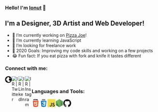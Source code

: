 ### Hello! I'm [Ionut][website] 👋

## I'm a Designer, 3D Artist and Web Developer!
- 🤖 I’m currently working on [Pizza Joe][bot]!
- 📖 I’m currently learning JavaScript
- 👀 I’m looking for freelance work
- 🥅 2020 Goals: Improving my code skills and working on a few projects
- 😂 Fun fact: If you eat pizza with fork and knife it tastes different

### Connect with me:

[<img align="left" alt="IRP.com" width="22px" src="https://raw.githubusercontent.com/iconic/open-iconic/master/svg/globe.svg" />][website]
[<img align="left" alt="IR | Twitter" width="22px" src="https://cdn.jsdelivr.net/npm/simple-icons@v3/icons/twitter.svg" />][twitter]
[<img align="left" alt="IR | LinkedIn" width="22px" src="https://cdn.jsdelivr.net/npm/simple-icons@v3/icons/linkedin.svg" />][linkedin]
[<img align="left" alt="IR | Instagram" width="22px" src="https://cdn.jsdelivr.net/npm/simple-icons@v3/icons/instagram.svg" />][instagram]

<br />

### Languages and Tools:

[<img align="left" alt="HTML5" width="26px" src="https://raw.githubusercontent.com/github/explore/80688e429a7d4ef2fca1e82350fe8e3517d3494d/topics/html/html.png" />][website]
[<img align="left" alt="CSS3" width="26px" src="https://raw.githubusercontent.com/github/explore/80688e429a7d4ef2fca1e82350fe8e3517d3494d/topics/css/css.png" />][website]
[<img align="left" alt="JavaScript" width="26px" src="https://raw.githubusercontent.com/github/explore/80688e429a7d4ef2fca1e82350fe8e3517d3494d/topics/javascript/javascript.png" />][website]
[<img align="left" alt="Node.js" width="26px" src="https://raw.githubusercontent.com/github/explore/80688e429a7d4ef2fca1e82350fe8e3517d3494d/topics/nodejs/nodejs.png" />][website]
[<img align="left" alt="GitHub" width="26px" src="https://raw.githubusercontent.com/github/explore/78df643247d429f6cc873026c0622819ad797942/topics/github/github.png" />][website]

<br />
<br />

[website]: https://ionutrogojan.github.io/ionutrogojanportfolio.github.io/
[twitter]: https://twitter.com/ionutRogojan_
[instagram]: https://instagram.com/ionut.donut
[linkedin]: https://www.linkedin.com/in/ionut-rogojan-7028b6145/
[bot]: https://top.gg/bot/723293726515921027
